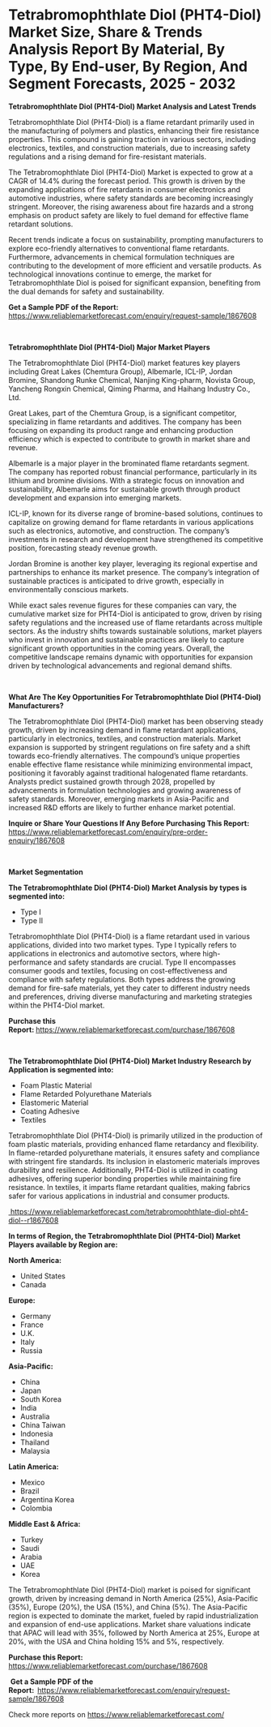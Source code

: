 <p><h1>Tetrabromophthlate Diol (PHT4-Diol) Market Size, Share & Trends Analysis Report By Material, By Type, By End-user, By Region, And Segment Forecasts, 2025 - 2032</h1></p><p><strong>Tetrabromophthlate Diol (PHT4-Diol) Market Analysis and Latest Trends</strong></p>
<p><p>Tetrabromophthlate Diol (PHT4-Diol) is a flame retardant primarily used in the manufacturing of polymers and plastics, enhancing their fire resistance properties. This compound is gaining traction in various sectors, including electronics, textiles, and construction materials, due to increasing safety regulations and a rising demand for fire-resistant materials.</p><p>The Tetrabromophthlate Diol (PHT4-Diol) Market is expected to grow at a CAGR of 14.4% during the forecast period. This growth is driven by the expanding applications of fire retardants in consumer electronics and automotive industries, where safety standards are becoming increasingly stringent. Moreover, the rising awareness about fire hazards and a strong emphasis on product safety are likely to fuel demand for effective flame retardant solutions.</p><p>Recent trends indicate a focus on sustainability, prompting manufacturers to explore eco-friendly alternatives to conventional flame retardants. Furthermore, advancements in chemical formulation techniques are contributing to the development of more efficient and versatile products. As technological innovations continue to emerge, the market for Tetrabromophthlate Diol is poised for significant expansion, benefiting from the dual demands for safety and sustainability.</p></p>
<p><strong>Get a Sample PDF of the Report:&nbsp;</strong> <a href="https://www.reliablemarketforecast.com/enquiry/request-sample/1867608?utm_campaign=2140&utm_medium=2&utm_source=Github&utm_content=ia&utm_term=04022025&utm_id=tetrabromophthlate-diol-pht4-diol">https://www.reliablemarketforecast.com/enquiry/request-sample/1867608</a></p>
<p>&nbsp;</p>
<p><strong>Tetrabromophthlate Diol (PHT4-Diol) Major Market Players</strong></p>
<p><p>The Tetrabromophthlate Diol (PHT4-Diol) market features key players including Great Lakes (Chemtura Group), Albemarle, ICL-IP, Jordan Bromine, Shandong Runke Chemical, Nanjing King-pharm, Novista Group, Yancheng Rongxin Chemical, Qiming Pharma, and Haihang Industry Co., Ltd. </p><p>Great Lakes, part of the Chemtura Group, is a significant competitor, specializing in flame retardants and additives. The company has been focusing on expanding its product range and enhancing production efficiency which is expected to contribute to growth in market share and revenue.</p><p>Albemarle is a major player in the brominated flame retardants segment. The company has reported robust financial performance, particularly in its lithium and bromine divisions. With a strategic focus on innovation and sustainability, Albemarle aims for sustainable growth through product development and expansion into emerging markets.</p><p>ICL-IP, known for its diverse range of bromine-based solutions, continues to capitalize on growing demand for flame retardants in various applications such as electronics, automotive, and construction. The company’s investments in research and development have strengthened its competitive position, forecasting steady revenue growth.</p><p>Jordan Bromine is another key player, leveraging its regional expertise and partnerships to enhance its market presence. The company’s integration of sustainable practices is anticipated to drive growth, especially in environmentally conscious markets.</p><p>While exact sales revenue figures for these companies can vary, the cumulative market size for PHT4-Diol is anticipated to grow, driven by rising safety regulations and the increased use of flame retardants across multiple sectors. As the industry shifts towards sustainable solutions, market players who invest in innovation and sustainable practices are likely to capture significant growth opportunities in the coming years. Overall, the competitive landscape remains dynamic with opportunities for expansion driven by technological advancements and regional demand shifts.</p></p>
<p>&nbsp;</p>
<p><strong>What Are The Key Opportunities For Tetrabromophthlate Diol (PHT4-Diol) Manufacturers?</strong></p>
<p><p>The Tetrabromophthlate Diol (PHT4-Diol) market has been observing steady growth, driven by increasing demand in flame retardant applications, particularly in electronics, textiles, and construction materials. Market expansion is supported by stringent regulations on fire safety and a shift towards eco-friendly alternatives. The compound’s unique properties enable effective flame resistance while minimizing environmental impact, positioning it favorably against traditional halogenated flame retardants. Analysts predict sustained growth through 2028, propelled by advancements in formulation technologies and growing awareness of safety standards. Moreover, emerging markets in Asia-Pacific and increased R&D efforts are likely to further enhance market potential.</p></p>
<p><strong>Inquire or Share Your Questions If Any Before Purchasing This Report:</strong> <a href="https://www.reliablemarketforecast.com/enquiry/pre-order-enquiry/1867608?utm_campaign=2140&utm_medium=2&utm_source=Github&utm_content=ia&utm_term=04022025&utm_id=tetrabromophthlate-diol-pht4-diol">https://www.reliablemarketforecast.com/enquiry/pre-order-enquiry/1867608</a></p>
<p>&nbsp;</p>
<p><strong>Market Segmentation</strong></p>
<p><strong>The Tetrabromophthlate Diol (PHT4-Diol) Market Analysis by types is segmented into:</strong></p>
<p><ul><li>Type I</li><li>Type II</li></ul></p>
<p><p>Tetrabromophthlate Diol (PHT4-Diol) is a flame retardant used in various applications, divided into two market types. Type I typically refers to applications in electronics and automotive sectors, where high-performance and safety standards are crucial. Type II encompasses consumer goods and textiles, focusing on cost-effectiveness and compliance with safety regulations. Both types address the growing demand for fire-safe materials, yet they cater to different industry needs and preferences, driving diverse manufacturing and marketing strategies within the PHT4-Diol market.</p></p>
<p><strong>Purchase this Report:&nbsp;</strong><a href="https://www.reliablemarketforecast.com/purchase/1867608?utm_campaign=2140&utm_medium=2&utm_source=Github&utm_content=ia&utm_term=04022025&utm_id=tetrabromophthlate-diol-pht4-diol">https://www.reliablemarketforecast.com/purchase/1867608</a></p>
<p>&nbsp;</p>
<p><strong>The Tetrabromophthlate Diol (PHT4-Diol) Market Industry Research by Application is segmented into:</strong></p>
<p><ul><li>Foam Plastic Material</li><li>Flame Retarded Polyurethane Materials</li><li>Elastomeric Material</li><li>Coating Adhesive</li><li>Textiles</li></ul></p>
<p><p>Tetrabromophthlate Diol (PHT4-Diol) is primarily utilized in the production of foam plastic materials, providing enhanced flame retardancy and flexibility. In flame-retarded polyurethane materials, it ensures safety and compliance with stringent fire standards. Its inclusion in elastomeric materials improves durability and resilience. Additionally, PHT4-Diol is utilized in coating adhesives, offering superior bonding properties while maintaining fire resistance. In textiles, it imparts flame retardant qualities, making fabrics safer for various applications in industrial and consumer products.</p></p>
<p><a href="https://www.reliablemarketforecast.com/tetrabromophthlate-diol-pht4-diol--r1867608?utm_campaign=2140&utm_medium=2&utm_source=Github&utm_content=ia&utm_term=04022025&utm_id=tetrabromophthlate-diol-pht4-diol">&nbsp;https://www.reliablemarketforecast.com/tetrabromophthlate-diol-pht4-diol--r1867608</a></p>
<p><strong>In terms of Region, the Tetrabromophthlate Diol (PHT4-Diol) Market Players available by Region are:</strong></p>
<p>
    <p> <strong> North America: </strong>
        <ul>
            <li>United States</li>
            <li>Canada</li>
        </ul>
        </p> 
    <p> <strong> Europe: </strong>
        <ul>
            <li>Germany</li>
            <li>France</li>
            <li>U.K.</li>
            <li>Italy</li>
            <li>Russia</li>
        </ul>
        </p> 
    <p> <strong> Asia-Pacific: </strong>
        <ul>
            <li>China</li>
            <li>Japan</li>
            <li>South Korea</li>
            <li>India</li>
            <li>Australia</li>
            <li>China Taiwan</li>
            <li>Indonesia</li>
            <li>Thailand</li>
            <li>Malaysia</li>
        </ul>
        </p> 
    <p> <strong> Latin America: </strong>
        <ul>
            <li>Mexico</li>
            <li>Brazil</li>
            <li>Argentina Korea</li>
            <li>Colombia</li>
        </ul>
        </p> 
    <p> <strong> Middle East & Africa: </strong>
        <ul>
            <li>Turkey</li>
            <li>Saudi</li>
            <li>Arabia</li>
            <li>UAE</li>
            <li>Korea</li>
        </ul>
    </p>
    </p>
<p><p>The Tetrabromophthlate Diol (PHT4-Diol) market is poised for significant growth, driven by increasing demand in North America (25%), Asia-Pacific (35%), Europe (20%), the USA (15%), and China (5%). The Asia-Pacific region is expected to dominate the market, fueled by rapid industrialization and expansion of end-use applications. Market share valuations indicate that APAC will lead with 35%, followed by North America at 25%, Europe at 20%, with the USA and China holding 15% and 5%, respectively.</p></p>
<p><strong>Purchase this Report: </strong><a href="https://www.reliablemarketforecast.com/purchase/1867608?utm_campaign=2140&utm_medium=2&utm_source=Github&utm_content=ia&utm_term=04022025&utm_id=tetrabromophthlate-diol-pht4-diol">https://www.reliablemarketforecast.com/purchase/1867608</a></p>
<p>&nbsp;<strong>Get a Sample PDF of the Report:&nbsp;&nbsp;</strong><a href="https://www.reliablemarketforecast.com/enquiry/request-sample/1867608?utm_campaign=2140&utm_medium=2&utm_source=Github&utm_content=ia&utm_term=04022025&utm_id=tetrabromophthlate-diol-pht4-diol">https://www.reliablemarketforecast.com/enquiry/request-sample/1867608</a></p>
<p><strong></strong></p>
<p>Check more reports on <a href="https://www.reliablemarketforecast.com/?utm_campaign=2140&utm_medium=2&utm_source=Github&utm_content=ia&utm_term=04022025&utm_id=tetrabromophthlate-diol-pht4-diol">https://www.reliablemarketforecast.com/</a></p>